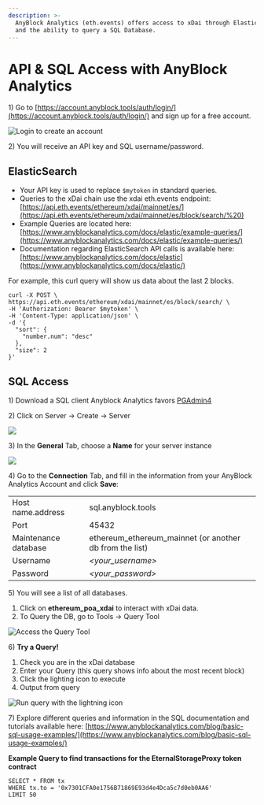 ```yaml
---
description: >-
  AnyBlock Analytics (eth.events) offers access to xDai through ElasticSearch
  and the ability to query a SQL Database.
---
```


# API & SQL Access with AnyBlock Analytics

1\) Go to [https://account.anyblock.tools/auth/login/](https://account.anyblock.tools/auth/login/) and sign up for a free account.

![Login to create an account](../../.gitbook/assets/aa_free_acct.png)

2\) You will receive an API key and SQL username/password.

## ElasticSearch

* Your API key is used to replace `$mytoken` in standard queries. 
* Queries to the xDai chain use the xdai eth.events endpoint:   [https://api.eth.events/ethereum/xdai/mainnet/es/](https://api.eth.events/ethereum/xdai/mainnet/es/block/search/%20)
* Example Queries are located here: [https://www.anyblockanalytics.com/docs/elastic/example-queries/](https://www.anyblockanalytics.com/docs/elastic/example-queries/)
* Documentation regarding ElasticSearch API calls is available here: [https://www.anyblockanalytics.com/docs/elastic](https://www.anyblockanalytics.com/docs/elastic/)

For example, this curl query will show us data about the last 2 blocks.

```text
curl -X POST \
https://api.eth.events/ethereum/xdai/mainnet/es/block/search/ \
-H 'Authorization: Bearer $mytoken' \
-H 'Content-Type: application/json' \
-d '{
  "sort": {
    "number.num": "desc"
  },
  "size": 2
}'
```

## SQL Access

1\) Download a SQL client Anyblock Analytics favors [PGAdmin4](https://www.pgadmin.org/download/)

2\) Click on Server -&gt; Create -&gt; Server

![](../../.gitbook/assets/servers.png)

3\) In the **General** Tab, choose a **Name** for your server instance

![](../../.gitbook/assets/xdai_server.png)

4\) Go to the **Connection** Tab, and fill in the information from your AnyBlock Analytics Account and click **Save**:

|  |  |
| :--- | :--- |
| Host name.address | sql.anyblock.tools |
| Port | 45432 |
| Maintenance database | ethereum\_ethereum\_mainnet \(or another db from the list\) |
| Username | _&lt;your\_username&gt;_ |
| Password | _&lt;your\_password&gt;_ |

5\) You will see a list of all databases.

1. Click on **ethereum\_poa\_xdai** to interact with xDai data. 
2. To Query the DB, go to Tools -&gt; Query Tool

![Access the Query Tool](../../.gitbook/assets/query_tool.png)

6\) **Try a Query!**

1. Check you are in the xDai database
2. Enter your Query \(this query shows info about the most recent block\)
3. Click the lighting icon to execute
4. Output from query

![Run query with the lightning icon](../../.gitbook/assets/query.png)

7\) Explore different queries and information in the SQL documentation and tutorials available here: [https://www.anyblockanalytics.com/blog/basic-sql-usage-examples/](https://www.anyblockanalytics.com/blog/basic-sql-usage-examples/)

**Example Query to find transactions for the EternalStorageProxy token contract**

```text
SELECT * FROM tx
WHERE tx.to = '0x7301CFA0e1756B71869E93d4e4Dca5c7d0eb0AA6'
LIMIT 50
```

